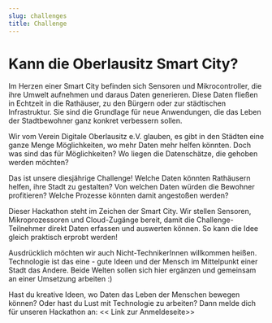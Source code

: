 ```yaml
---
slug: challenges
title: Challenge
---
```


# Kann die Oberlausitz Smart City?

Im Herzen einer Smart City befinden sich Sensoren und Mikrocontroller, die ihre Umwelt aufnehmen und daraus Daten generieren. Diese Daten fließen in Echtzeit in die Rathäuser, zu den Bürgern oder zur städtischen Infrastruktur. Sie sind die Grundlage für neue Anwendungen, die das Leben der Stadtbewohner ganz konkret verbessern sollen.

Wir vom Verein Digitale Oberlausitz e.V. glauben, es gibt in den Städten eine ganze Menge Möglichkeiten, wo mehr Daten mehr helfen könnten. Doch was sind das für Möglichkeiten? Wo liegen die Datenschätze, die gehoben werden möchten?

Das ist unsere diesjährige Challenge! Welche Daten könnten Rathäusern helfen, ihre Stadt zu gestalten? Von welchen Daten würden die Bewohner profitieren? Welche Prozesse könnten damit angestoßen werden?

Dieser Hackathon steht im Zeichen der Smart City. Wir stellen Sensoren, Mikroprozessoren und Cloud-Zugänge bereit, damit die Challenge-Teilnehmer direkt Daten erfassen und auswerten können. So kann die Idee gleich praktisch erprobt werden!

Ausdrücklich möchten wir auch Nicht-TechnikerInnen willkommen heißen. Technologie ist das eine - gute Ideen und der Mensch im Mittelpunkt einer Stadt das Andere. Beide Welten sollen sich hier ergänzen und gemeinsam an einer Umsetzung arbeiten :)

Hast du kreative Ideen, wo Daten das Leben der Menschen bewegen können?
Oder hast du Lust mit Technologie zu arbeiten?
Dann melde dich für unseren Hackathon an: << Link zur Anmeldeseite>>
